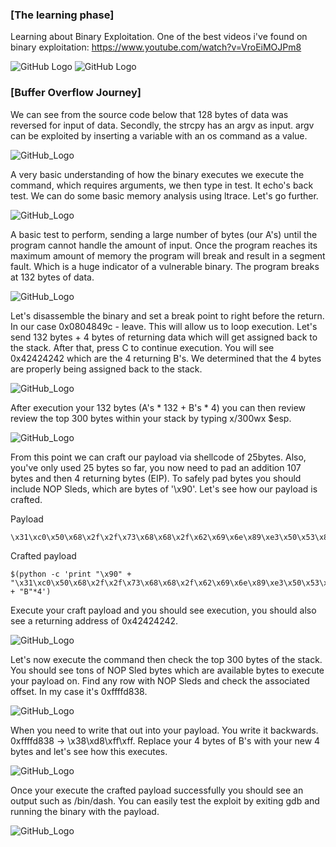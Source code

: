 ### [The learning phase]
Learning about Binary Exploitation. One of the best videos i've found on binary exploitation: https://www.youtube.com/watch?v=VroEiMOJPm8

![GitHub Logo](Binary%20Exploit%20ASM.png)
![GitHub Logo](Binary%20Exploit%20Source%20Code.PNG)

### [Buffer Overflow Journey]

We can see from the source code below that 128 bytes of data was reversed for input of data. Secondly, the strcpy has an argv as input. argv can be exploited by inserting a variable with an os command as a value.

![GitHub_Logo](2.PNG)

A very basic understanding of how the binary executes we execute the command, which requires arguments, we then type in test. It echo's back test. We can do some basic memory analysis using ltrace. Let's go further.

![GitHub_Logo](3.PNG)

A basic test to perform, sending a large number of bytes (our A's) until the program cannot handle the amount of input. Once the program reaches its maximum amount of memory the program will break and result in a segment fault. Which is a huge indicator of a vulnerable binary. The program breaks at 132 bytes of data.

![GitHub_Logo](4.PNG)

Let's disassemble the binary and set a break point to right before the return. In our case 0x0804849c - leave. This will allow us to loop execution. Let's send 132 bytes + 4 bytes of returning data which will get assigned back to the stack. After that, press C to continue execution. You will see 0x42424242 which are the 4 returning B's. We determined that the 4 bytes are properly being assigned back to the stack.

![GitHub_Logo](5.PNG)

After execution your 132 bytes (A's * 132 + B's * 4) you can then review review the top 300 bytes within your stack by typing x/300wx $esp.

![GitHub_Logo](6.PNG)

From this point we can craft our payload via shellcode of 25bytes. Also, you've only used 25 bytes so far, you now need to pad an addition 107 bytes and then 4 returning bytes (EIP). To safely pad bytes you should include NOP Sleds, which are bytes of '\x90'. Let's see how our payload is crafted.

Payload
```
\x31\xc0\x50\x68\x2f\x2f\x73\x68\x68\x2f\x62\x69\x6e\x89\xe3\x50\x53\x89\xe1\x89\xc2\xb0\x0b\xcd\x80
```

Crafted payload
```
$(python -c 'print "\x90" + "\x31\xc0\x50\x68\x2f\x2f\x73\x68\x68\x2f\x62\x69\x6e\x89\xe3\x50\x53\x89\xe1\x89\xc2\xb0\x0b\xcd\x80" + "B"*4')
```

Execute your craft payload and you should see execution, you should also see a returning address of 0x42424242.

![GitHub_Logo](7.PNG)

Let's now execute the command then check the top 300 bytes of the stack. You should see tons of NOP Sled bytes which are available bytes to execute your payload on. Find any row with NOP Sleds and check the associated offset. In my case it's 0xffffd838. 

![GitHub_Logo](8.PNG)

When you need to write that out into your payload. You write it backwards. 0xffffd838 -> \x38\xd8\xff\xff. Replace your 4 bytes of B's with your new 4 bytes and let's see how this executes.

![GitHub_Logo](9.PNG)

Once your execute the crafted payload successfully you should see an output such as /bin/dash. You can easily test the exploit by exiting gdb and running the binary with the payload.

![GitHub_Logo](10.PNG)

